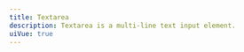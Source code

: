 ```yaml
---
title: Textarea
description: Textarea is a multi-line text input element.
uiVue: true
---
```


<code-editor resource-folder="textarea" resource-name="states" class="mb-lg"></code-editor>
<code-editor resource-folder="textarea" resource-name="floating-label" class="mb-lg"></code-editor>
<code-editor resource-folder="textarea" resource-name="icons"></code-editor>